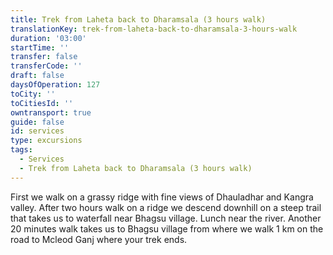 ```yaml
---
title: Trek from Laheta back to Dharamsala (3 hours walk)
translationKey: trek-from-laheta-back-to-dharamsala-3-hours-walk
duration: '03:00'
startTime: ''
transfer: false
transferCode: ''
draft: false
daysOfOperation: 127
toCity: ''
toCitiesId: ''
owntransport: true
guide: false
id: services
type: excursions
tags:
  - Services
  - Trek from Laheta back to Dharamsala (3 hours walk)
---
```

First we walk on a grassy ridge with fine views of Dhauladhar and Kangra valley. After two hours walk on a ridge we descend downhill on a steep trail that takes us to waterfall near Bhagsu village. Lunch near the river. Another 20 minutes walk takes us to Bhagsu village from where we walk 1 km on the road to Mcleod Ganj where your trek ends.